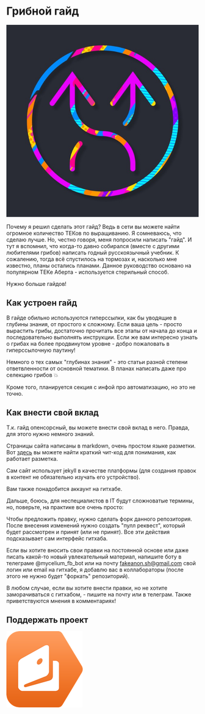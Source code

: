 # Грибной гайд

![Лого](/assets/img/logo.jpg)

Почему я решил сделать этот гайд? Ведь в сети вы можете найти огромное количество ТЕКов по выращиванию. Я сомневаюсь, что сделаю лучше. Но, честно говоря, меня попросили написать "гайд". И тут я вспомнил, что когда-то давно собирался (вместе с другими любителями грибов) написать годный русскоязычный учебник. К сожалению, тогда всё спустилось на тормозах и, насколько мне известно, планы остались планами. Данное руководство основано на популярном ТЕКе Аберта - используется стерильный способ.

Нужно больше гайдов!

## Как устроен гайд

В гайде обильно используются гиперссылки, как бы уводящие в глубины знания, от простого к сложному. Если ваша цель - просто вырастить грибы, достаточно прочитать все этапы от начала до конца и последовательно выполнять инструкции. Если же вам интересно узнать о грибах на более продвинутом уровне - добро пожаловать в гиперссылочную паутину!

Немного о тех самых "глубинах знания" - это статьи разной степени ответвленности от основной тематики. В планах написать даже про селекцию грибов 💥

Кроме того, планируется секция с инфой про автоматизацию, но это не точно.



## Как внести свой вклад

Т.к. гайд опенсорсный, вы можете внести свой вклад в него. Правда, для этого нужно немного знаний.

Страницы сайта написаны в markdown, очень простом языке разметки. Вот [здесь](https://github.com/adam-p/markdown-here/wiki/Markdown-Cheatsheet) вы можете найти краткий чит-код для понимания, как работает разметка.

Сам сайт использует jekyll в качестве платформы (для создания правок в контент не обязательно изучать его устройство).

Вам также понадобится аккаунт на гитхабе.

Дальше, боюсь, для неспециалистов в IT будут сложноватые термины, но, поверьте, на практике все очень просто:

Чтобы предложить правку, нужно сделать форк данного репозитория. После внесения изменений нужно создать "пулл реквест", который будет рассмотрен и принят (или не принят). Все эти действия подсказывает сам интерфейс гитхаба.

Если вы хотите вносить свои правки на постоянной основе или даже писать какой-то новый увлекательный материал, напишите боту в телеграме @mycelium_fb_bot или на почту fakeanon.sh@gmail.com свой логин или email на гитхабе, я добавлю вас в коллабораторы (после этого не нужно будет "форкать" репозиторий).

В любом случае, если вы хотите внести правки, но не хотите заморачиваться с гитхабом, - пишите на почту или в телеграм. Также приветствуются мнения в комментариях!


## Поддержать проект

[![я.деньги](/assets/img/misc/ymoney.png)](https://money.yandex.ru/to/410013219853731)
